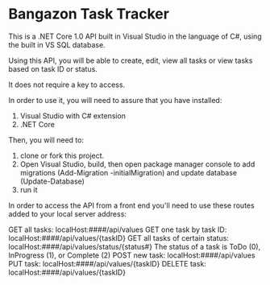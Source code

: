 # Bangazon Task Tracker

This is a .NET Core 1.0 API built in Visual Studio in the language of C#, using the built in VS SQL database.

Using this API, you will be able to create, edit, view all tasks or view tasks based on task ID or status.

It does not require a key to access. 

In order to use it, you will need to assure that you have installed:
1. Visual Studio with C# extension
2. .NET Core 

Then, you will need to:
1. clone or fork this project.
2. Open Visual Studio, build, then open package manager console to add migrations (Add-Migration -initialMigration) and update database (Update-Database)
3. run it

In order to access the API from a front end you'll need to use these routes added to your local server address:

GET all tasks: localHost:####/api/values
GET one task by task ID: localHost:####/api/values/{taskID}
GET all tasks of certain status: localHost:####/api/values/status/{status#}
    The status of a task is ToDo (0), InProgress (1), or Complete (2)
POST new task: localHost:####/api/values
PUT task: localHost:####/api/values/{taskID}
DELETE task: localHost:####/api/values/{taskID}